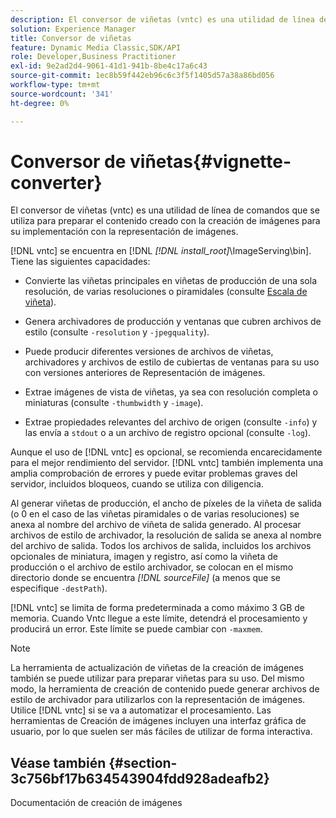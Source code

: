 ```yaml
---
description: El conversor de viñetas (vntc) es una utilidad de línea de comandos que se utiliza para preparar el contenido creado con la creación de imágenes para su implementación con la representación de imágenes.
solution: Experience Manager
title: Conversor de viñetas
feature: Dynamic Media Classic,SDK/API
role: Developer,Business Practitioner
exl-id: 9e2ad2d4-9061-41d1-941b-8be4c17a6c43
source-git-commit: 1ec8b59f442eb96c6c3f5f1405d57a38a86bd056
workflow-type: tm+mt
source-wordcount: '341'
ht-degree: 0%

---
```


# Conversor de viñetas{#vignette-converter}

El conversor de viñetas (vntc) es una utilidad de línea de comandos que se utiliza para preparar el contenido creado con la creación de imágenes para su implementación con la representación de imágenes.

[!DNL vntc] se encuentra en [!DNL  *[!DNL install_root]*\ImageServing\bin]. Tiene las siguientes capacidades:

* Convierte las viñetas principales en viñetas de producción de una sola resolución, de varias resoluciones o piramidales (consulte [Escala de viñeta](../../../../ir-api/vntc/utilities/c-ir-vignette-converter-vntc/c-ir-vignette-scaling.md#concept-e373a29c2f954df98d704c7723804585)).
* Genera archivadores de producción y ventanas que cubren archivos de estilo (consulte `-resolution` y `-jpegquality`).

* Puede producir diferentes versiones de archivos de viñetas, archivadores y archivos de estilo de cubiertas de ventanas para su uso con versiones anteriores de Representación de imágenes.
* Extrae imágenes de vista de viñetas, ya sea con resolución completa o miniaturas (consulte `-thumbwidth` y `-image`).
* Extrae propiedades relevantes del archivo de origen (consulte `-info`) y las envía a `stdout` o a un archivo de registro opcional (consulte `-log`).

Aunque el uso de [!DNL vntc] es opcional, se recomienda encarecidamente para el mejor rendimiento del servidor. [!DNL vntc] también implementa una amplia comprobación de errores y puede evitar problemas graves del servidor, incluidos bloqueos, cuando se utiliza con diligencia.

Al generar viñetas de producción, el ancho de píxeles de la viñeta de salida (o 0 en el caso de las viñetas piramidales o de varias resoluciones) se anexa al nombre del archivo de viñeta de salida generado. Al procesar archivos de estilo de archivador, la resolución de salida se anexa al nombre del archivo de salida. Todos los archivos de salida, incluidos los archivos opcionales de miniatura, imagen y registro, así como la viñeta de producción o el archivo de estilo archivador, se colocan en el mismo directorio donde se encuentra *[!DNL sourceFile]* (a menos que se especifique `-destPath`).

[!DNL vntc] se limita de forma predeterminada a como máximo 3 GB de memoria. Cuando Vntc llegue a este límite, detendrá el procesamiento y producirá un error. Este límite se puede cambiar con `-maxmem`.

>[!NOTE]
>
>La herramienta de actualización de viñetas de la creación de imágenes también se puede utilizar para preparar viñetas para su uso. Del mismo modo, la herramienta de creación de contenido puede generar archivos de estilo de archivador para utilizarlos con la representación de imágenes. Utilice [!DNL vntc] si se va a automatizar el procesamiento. Las herramientas de Creación de imágenes incluyen una interfaz gráfica de usuario, por lo que suelen ser más fáciles de utilizar de forma interactiva.

## Véase también {#section-3c756bf17b634543904fdd928adeafb2}

Documentación de creación de imágenes
